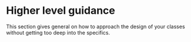 # Higher level guidance

This section gives general on how to approach the design of your classes without getting too deep into the specifics.


